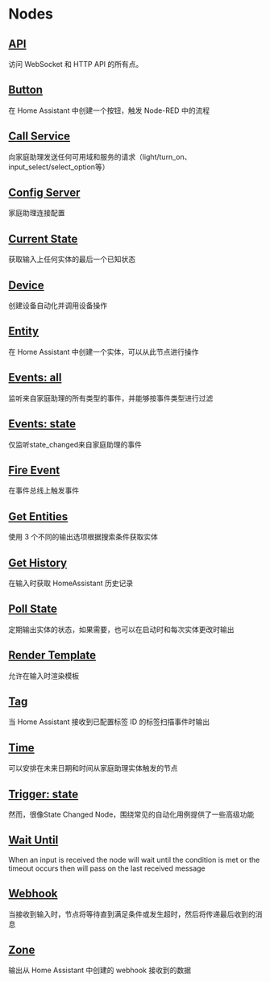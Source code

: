 # Nodes

## [API](./API.md)

访问 WebSocket 和 HTTP API 的所有点。

## [Button](./button.md)

在 Home Assistant 中创建一个按钮，触发 Node-RED 中的流程

## [Call Service](./call-service.md)

向家庭助理发送任何可用域和服务的请求（light/turn_on、input_select/select_option等）

## [Config Server](./config-server.md)

家庭助理连接配置

## [Current State](./current-state.md)

获取输入上任何实体的最后一个已知状态

## [Device](./device.md)

创建设备自动化并调用设备操作

## [Entity](./entity.md)

在 Home Assistant 中创建一个实体，可以从此节点进行操作

## [Events: all](./events-all.md)

监听来自家庭助理的所有类型的事件，并能够按事件类型进行过滤

## [Events: state](events-state.md)

仅监听state_changed来自家庭助理的事件

## [Fire Event](./fire-event.md)

在事件总线上触发事件

## [Get Entities](./get-entities.md)

使用 3 个不同的输出选项根据搜索条件获取实体

## [Get History](./get-history.md)

在输入时获取 HomeAssistant 历史记录

## [Poll State](./poll-state.md)

定期输出实体的状态，如果需要，也可以在启动时和每次实体更改时输出

## [Render Template](./render-template.md)

允许在输入时渲染模板

## [Tag](./tag.md)

当 Home Assistant 接收到已配置标签 ID 的标签扫描事件时输出

## [Time](./time.md)

可以安排在未来日期和时间从家庭助理实体触发的节点

## [Trigger: state](./trigger-state.md)

然而，很像State Changed Node，围绕常见的自动化用例提供了一些高级功能

## [Wait Until](./wait-until.md)

When an input is received the node will wait until the condition is met or the timeout occurs then will pass on the last received message

## [Webhook](./webhook.md)

当接收到输入时，节点将等待直到满足条件或发生超时，然后将传递最后收到的消息

## [Zone](./zone.md)

输出从 Home Assistant 中创建的 webhook 接收到的数据
